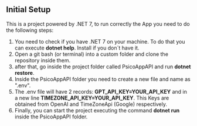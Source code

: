 ## Initial Setup

This is a project powered by .NET 7, to run correctly the App you need to do the following steps:

1. You need to check if you have .NET 7 on your machine. To do that you can execute **dotnet help**. Install if you don´t have it.
2. Open a git bash (or terminal) into a custom folder and clone the repository inside them.
3. after that, go inside the project folder called PsicoAppAPI and run **dotnet restore**.
4. Inside the PsicoAppAPI folder you need to create a new file and name as ".env".
5. The .env file will have 2 records: **GPT_API_KEY=YOUR_API_KEY** and in a new line **TIMEZONE_API_KEY=YOUR_API_KEY**. This Keys are obtained from OpenAI and TimeZoneApi (Google) respectively.
6. Finally, you can start the project executing the command **dotnet run** inside the PsicoAppAPI folder.
